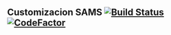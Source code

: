 Customizacion SAMS [![Build Status](https://travis-ci.org/jobiols/cl-sams.svg?branch=11.0)](https://travis-ci.org/jobiols/cl-sams) [![CodeFactor](https://www.codefactor.io/repository/github/jobiols/cl-sams/badge)](https://www.codefactor.io/repository/github/jobiols/cl-sams)
------------------

